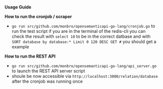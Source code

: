 **Usage Guide**

**How to run the cronjob / scraper**

* ```go run src/github.com/monbro/opensemanticapi-go-lang/cronjob.go``` to run the test script
if you are in the terminal of the redis-cli you can check the result with ```select 10``` to be in the correct datbase
and with ```SORT database by database:* Limit 0 120 DESC GET #``` you should get a example

**How to run the REST API**

* ```go run src/github.com/monbro/opensemanticapi-go-lang/api_server.go``` to launch the REST API server script
* shoule be now accessible via ```http://localhost:3000/relation/database``` after the cronjob was running once
